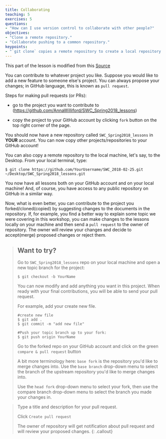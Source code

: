```yaml
---
title: Collaborating
teaching: 5
exercises: 5
questions:
- "How can I use version control to collaborate with other people?"
objectives:
- "Clone a remote repository."
- "Collaborate pushing to a common repository."
keypoints:
- "`git clone` copies a remote repository to create a local repository with a remote called `origin` automatically set up."
---
```



This part of the lesson is modified from this [Source](https://help.github.com/articles/creating-a-pull-request-from-a-fork/)

You can contribute to whatever project you like. Suppose you would like to add a new feature to someone else's project. You can always propose your changes; in GitHub language, this is known as  `pull request`.

Steps for making pull requests (or PRs):

- go to the project you want to contribute to
  (https://github.com/AnnaWilliford/SWC_Spring2018_lessons)

- copy the project to your GitHub account by clicking `fork` button on the top right corner of the page.

You should now have a new repository called `SWC_Spring2018_lessons` in **YOUR** account. You can now copy other projects/repositories to your GitHub account!

You can also copy a remote repository to the local machine, let's say, to the Desktop. From your local terminal, type:
```
$ git clone https://github.com/YourUsername/SWC_2018-02-25.git ~/Desktop/SWC_Spring2018_lessons.git
```
You now have all lessons both on your GitHub account and on your local machine! And, of course, you have access to any public repository on GitHub in a similar way.

Now, what is even better, you can contribute to the project you forked/cloned(copied) by suggesting changes to the documents in the repository. If, for example, you find a better way to explain some topic we were covering in this workshop, you can make changes to the lessons locally on your machine and then send a `pull request` to the owner of repository. The owner will review your changes and decide to accept(merge) proposed changes or reject them.

> ## Want to try?
> Go to `SWC_Spring2018_lessons` repo on your local machine and open a new topic branch for the project:
> ```
> $ git checkout -b YourName
> ```
> You can now modify and add anything you want in this project. When ready with your final contributions, you will be able to send your pull request.
> 
> For example, add your create new file.
> ```
> #create new file
> $ git add .
> $ git commit -m "add new file"
> 
> #Push your topic branch up to your fork:
> $ git push origin YourName
> ```
> Go to the forked repo on your GitHub account and click on the green `compare & pull request` button
> 
> A bit more terminology here: 
> `base fork` is the repository you'd like to merge changes into. Use the `base branch` drop-down menu to select the branch of the upstream repository you'd like to merge changes into.
> 
> Use the `head fork` drop-down menu to select your fork, then use the compare branch drop-down menu to select the branch you made your changes in.

> Type a title and description for your pull request.
> 
> Click `Create pull request`
> 
> The owner of repository will get notification about pull request and will review your proposed changes.
{: .callout}
